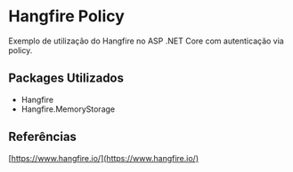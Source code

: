 # Hangfire Policy

Exemplo de utilização do Hangfire no ASP .NET Core com autenticação via policy.

## Packages Utilizados
- Hangfire
- Hangfire.MemoryStorage

## Referências
[https://www.hangfire.io/](https://www.hangfire.io/)
